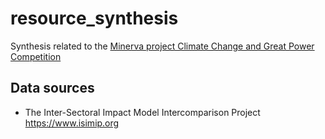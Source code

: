 # resource_synthesis

Synthesis related to the [Minerva project Climate Change and Great Power Competition](https://minerva.defense.gov/Research/Funded-Projects/Article/2957063/climate-change-and-great-power-competition/)

## Data sources
* The Inter-Sectoral Impact Model Intercomparison Project https://www.isimip.org